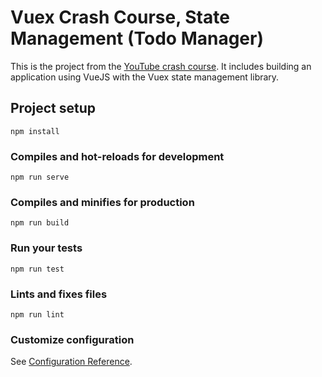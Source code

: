 # Vuex Crash Course, State Management (Todo Manager)

This is the project from the [YouTube crash course](https://www.youtube.com/watch?v=5lVQgZzLMHc). It includes building an application using VueJS with the Vuex state management library.

## Project setup

```
npm install
```

### Compiles and hot-reloads for development

```
npm run serve
```

### Compiles and minifies for production

```
npm run build
```

### Run your tests

```
npm run test
```

### Lints and fixes files

```
npm run lint
```

### Customize configuration

See [Configuration Reference](https://cli.vuejs.org/config/).
